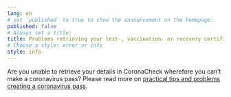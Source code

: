 ```yaml
---
lang: en
# set `published` to true to show the announcement on the homepage:
published: false
# Always set a title:
title: Problems retrieving your test-, vaccination- or recovery certificate?
# Choose a style: error or info
style: info
---
```

Are you unable to retrieve your details in CoronaCheck wherefore you can’t make a coronavirus pass? Please read more on [practical tips and problems creating a coronavirus pass](/en/guidepost).
